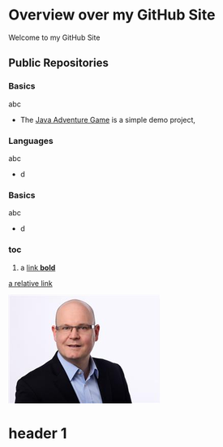 # Overview over my GitHub Site

Welcome to my GitHub Site 

## Public Repositories

### Basics

abc

* The [Java Adventure Game](https://github.com/StefanSchade/Java-AdventureGame.git) is a simple demo project, 

### Languages

abc

* d

### Basics

abc

* d



### toc

1. a [link **bold**](https://github.com/StefanSchade/StefanSchade/new/master#header-1)

[a relative link](PersonalInfo.md)


<img src="image01.jpg">

# header 1




